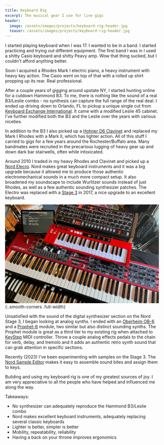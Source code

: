 ```yaml
---
title: Keyboard Rig
excerpt: The musical gear I use for live gigs
header:
  image: /assets/images/projects/keyboard-rig-header.jpg
  teaser: /assets/images/projects/keyboard-rig-header.jpg
---
```


I started playing keyboard when I was 17. I wanted to be in a band. I started practicing and trying out different equipment. The first band I was in I used a shitty Casio keyboard and shitty Peavy amp. Wow that thing sucked, but I couldn't afford anything better.

Soon I acquired a Rhodes Mark I electric piano, a heavy instrument with heavy key action. The Casio went on top of that with a rolled up shirt propping up its rear. Real professional.

After a couple years of gigging around upstate NY, I started hunting online for a cutdown Hammond B3. To me, there is nothing like the sound of a real B3/Leslie combo - no synthesis can capture the full range of the real deal. I ended up driving down to Orlando, FL to pickup a unique single cut from [Keyboard Exchange International](https://keyboardexchange.com/). It came with a modified Leslie 45 cabinet. I've further modified both the B3 and the Leslie over the years with various niceties.

In addition to the B3 I also picked up a [Hohner D6 Clavinet](https://en.wikipedia.org/wiki/Clavinet) and replaced my Mark I Rhodes with a Mark II, which has lighter action. All of this stuff I carried to gigs for a few years around the Rochester/Buffalo area. Many bandmates were recruited in the precarious lugging of heavy gear up and down dark bar stairwells, often while intoxicated.

Around 2010 I traded in my heavy Rhodes and Clavinet and picked up a [Nord Elecro](https://www.nordkeyboards.com/products/nord-electro-5). Nord makes great keyboard instruments and it was a big upgrade because it allowed me to produce those authentic electromechanical sounds in a much more compact setup. It also broadened my soundscape to include Wurlitzer sounds instead of just Rhodes, as well as a few authentic sounding synthesizer patches. The Electro was replaced with a [Stage 3](https://www.nordkeyboards.com/products/nord-stage-3) in 2017, a nice upgrade to an excellent keyboard.

![Overhead view of my rig](/assets/images/projects/keyboard-rig/overhead-view.png){:.smooth-corners .full-width}

Unsatisfied with the sound of the digital synthesizer section on the Nord Stage 3, I began looking at analog synths. I ended with an [Oberheim OB-6](https://www.sequential.com/product/ob-6/) and a [Prophet-6](https://www.sequential.com/product/prophet-6/) module, two similar but also distinct sounding synths. The Prophet module is great as a third tier to my existing rig when attached to [KeyStep](https://en.wikipedia.org/wiki/Keystep) MIDI controller. Throw a couple analog effects pedals to the chain for verb, delay, and tremolo and it adds an authentic retro synth sound that can grab attention in specific sections.

Recently (2023) I've been experimenting with samples on the Stage 3. The [Nord Sample Editor](https://www.nordkeyboards.com/software-tools/nord-sample-editor-4) makes it easy to assemble sound bites and assign them to keys.

Building and using my keyboard rig is one of my greatest sources of joy. I am very appreciative to all the people who have helped and influenced me along the way.

Takeaways:
  * No synthesizer can adequately reproduce the Hammond B3/Leslie combo
  * Nord makes excellent keyboard instruments, adequately replacing several classic keyboards
  * Lighter is better, simpler is better
  * Mobility, repeatability, reliability
  * Having a back on your throne improves ergonomics
